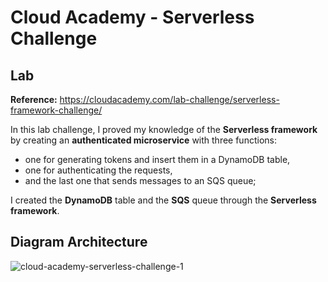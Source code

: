 # Cloud Academy - Serverless Challenge

## Lab

**Reference:** https://cloudacademy.com/lab-challenge/serverless-framework-challenge/

In this lab challenge, I proved my knowledge of the **Serverless framework** by creating an **authenticated microservice** with three functions: 
- one for generating tokens and insert them in a DynamoDB table, 
- one for authenticating the requests, 
- and the last one that sends messages to an SQS queue; 

I created the **DynamoDB** table and the **SQS** queue through the **Serverless framework**.

## Diagram Architecture

![cloud-academy-serverless-challenge-1](https://user-images.githubusercontent.com/1512828/140843979-c854a7f5-5137-4e7a-b38b-aa1a3523ccdf.png)

